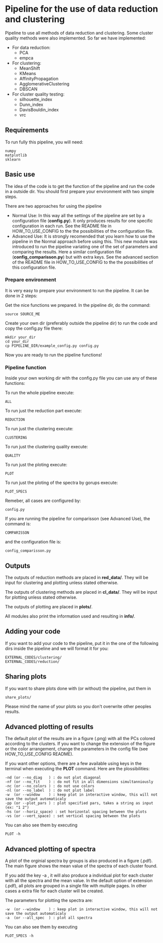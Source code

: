 # Pipeline for the use of data reduction and clustering
Pipeline to use all methods of data reduction and clustering.
Some cluster quality methods were also implemented.
So far we have implemented:

* For data reduction:
	* PCA
	* empca
* For clustering:
	* MeanShift
	* KMeans
	* AffinityPropagation
	* AgglomerativeClustering
	* DBSCAN
* For cluster quality testing:
	* silhouette_index
	* Dunn_index
	* DavisBouldin_index
	* vrc

## Requirements
To run fully this pipeline, you will need:

	numpy
	matplotlib
	sklearn

## Basic use
The idea of the code is to get the function of the pipeline and run the code in a outside dir.
You should first prepare your environment with two simple steps.


There are two approaches for using the pipeline
* Normal Use:
	In this way all the settings of the pipeline are set by a configuration file (**config.py**).
	It only produces results for one specific configuration in each run.
	See the README file in HOW_TO_USE_CONFIG to the the possibilities of the configuration file.
* Advanced Use:
	It is  strongly recomended that you learn how to use the pipeline in the Normal approach before using this.
	This new module was introduced to run the pipeline variating one of the set of parameters and comparing the results.
	Here a similar configuration file (**config_comparisson.py**) but with extra keys.
	See the advanced section of the README file in HOW_TO_USE_CONFIG to the the possibilities of this configuration file.


### Prepare environment
It is very easy to prepare your environment to run the pipeline.
It can be done in 2 steps:

Get the nice functions we prepared. In the pipeline dir, do the command:

	source SOURCE_ME

Create your own dir (preferably outside the pipeline dir) to run the code and copy the config.py file there:

	mkdir your_dir
	cd your_dir
	cp PIPELINE_DIR/example_config.py config.py

Now you are ready to run the pipeline functions!

### Pipeline function
Inside your own working dir with the config.py file you can use any of these functions:

To run the whole pipeline execute:

	ALL

To run just the reduction part execute:

	REDUCTION

To run just the clustering execute:

	CLUSTERING

To run just the clustering quality execute:

	QUALITY

To run just the ploting execute:

	PLOT

To run just the ploting of the spectra by gorups execute:

	PLOT_SPECS

Remeber, all cases are configured by:

	config.py

If you are running the pipeline for comparisson (see Advanced Use),
the command is:

	COMPARISSON

and the configuration file is:

	config_comparisson.py

## Outputs
The outputs of reduction methods are placed in **red_data/**.
They will be input for clustering and plotting unless stated otherwise.

The outputs of clustering methods are placed in **cl_data/**.
They will be input for plotting unless stated otherwise.

The outputs of plotting are placed in **plots/**.

All modules also print the information used and resulting in **info/**.

## Adding your code
If you want to add your code to the pipeline, put it in the one of the following dirs inside the pipeline and we will format it for you:

	EXTERNAL_CODES/clustering/
	EXTERNAL_CODES/reduction/

## Sharing plots
If you want to share plots done with (or without) the pipeline,
put them in

	share_plots/

Please mind the name of your plots so you don't overwrite other peoples results.

## Advanced plotting of results
The default plot of the results are in a figure (.png) with all the PCs colored according to the clusters.
If you want to change the extension of the figure or the color arrangement,
change the parameters in the config file (see HOW_TO_USE_CONFIG README).

If you want other options, there are a few available using keys in the terminal when executing the **PLOT** command.
Here are the plossibilities:

	-nd	(or --no_diag	) : do not plot diagonal
	-nf	(or --no_fit	) : do not fit in all dimensions simultanniously
	-nc	(or --no_colors	) : do not use colors
	-nl	(or --no_label	) : do not plot label
	-w	(or --window	) : keep plot in interactive window, this will not save the output automaticaly
	-pp	(or --plot_pars	) : plot specified pars, takes a string as input (ex: "1 2")
	-hs	(or --horiz_space) : set horizontal spacing between the plots
	-vs	(or --vert_space) : set vertical spacing between the plots

You can also see them by executing

	PLOT -h


## Advanced plotting of spectra
A plot of the orginial spectra by groups is also produced in a figure (.pdf).
The main figure shows the mean value of the spectra of each cluster found.

If you add the key -a , it will also produce a individual plot for each cluster with all the spectra and the mean value.
In the default option of extension (.pdf), all plots are grouped in a single file with multiple pages.
In other cases a extra file for each cluster will be created.

The parameters for plotting the spectra are:

	-w	(or --window	) : keep plot in interactive window, this will not save the output automaticaly
	-a	(or --all_spec	) : plot all spectra

You can also see them by executing

	PLOT_SPECS -h
